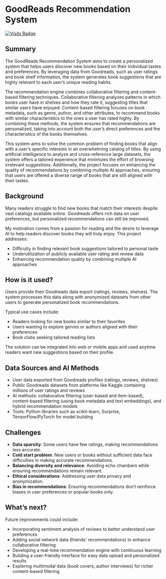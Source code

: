 # GoodReads Recommendation System

[![Visits Badge](https://badges.pufler.dev/visits/bumbot-hub/Goodreads_Book_Recomendation)](https://badges.pufler.dev)

## Summary

The GoodReads Recommendation System aims to create a personalized system that helps users discover new books based on their individual tastes and preferences. By leveraging data from Goodreads, such as user ratings and book shelf information, the system generates book suggestions that are highly relevant to each user’s unique reading habits.

The recommendation engine combines collaborative filtering and content-based filtering techniques. Collaborative filtering analyzes patterns in which books user have in shelves and how they rate it, suggesting titles that similar users have enjoyed. Content-based filtering focuses on book metadata, such as genre, author, and other attributes, to recommend books with similar characteristics to the ones a user has rated highly. By combining these methods, the system ensures that recommendations are personalized, taking into account both the user’s direct preferences and the characteristics of the books themselves.

This system aims to solve the common problem of finding books that align with a user’s specific interests in an overwhelming catalog of titles. By using artificial intelligence to analyze and cross-reference large datasets, the system offers a tailored experience that minimizes the effort of browsing irrelevant suggestions. Additionally, the project focuses on enhancing the quality of recommendations by combining multiple AI approaches, ensuring that users are offered a diverse range of books that are still aligned with their tastes.


## Background

Many readers struggle to find new books that match their interests despite vast catalogs available online. Goodreads offers rich data on user preferences, but personalized recommendations can still be improved. 

My motivation comes from a passion for reading and the desire to leverage AI to help readers discover books they will truly enjoy. This project addresses:

- Difficulty in finding relevant book suggestions tailored to personal taste
- Underutilization of publicly available user rating and review data
- Enhancing recommendation quality by combining multiple AI approaches

## How is it used?

Users provide their Goodreads data export (ratings, reviews, shelves). The system processes this data along with anonymized datasets from other users to generate personalized book recommendations.

Typical use cases include:

- Readers looking for new books similar to their favorites
- Users wanting to explore genres or authors aligned with their preferences
- Book clubs seeking tailored reading lists

The solution can be integrated into web or mobile apps and used anytime readers want new suggestions based on their profile.

## Data Sources and AI Methods

- User data exported from Goodreads profiles (ratings, reviews, shelves)
- Public Goodreads datasets from platforms like Kaggle containing millions of user ratings and reviews
- AI methods: collaborative filtering (user-based and item-based), content-based filtering (using book metadata and text embeddings), and hybrid recommendation models
- Tools: Python libraries such as scikit-learn, Surprise, TensorFlow/PyTorch for model building

## Challenges

- **Data sparsity**: Some users have few ratings, making recommendations less accurate.
- **Cold start problem**: New users or books without sufficient data face difficulties in making accurate recommendations.
- **Balancing diversity and relevance**: Avoiding echo chambers while ensuring recommendations remain relevant.
- **Ethical considerations**: Addressing user data privacy and anonymization.
- **Bias in recommendations**: Ensuring recommendations don’t reinforce biases in user preferences or popular books only.

## What’s next?

Future improvements could include:

- Incorporating sentiment analysis of reviews to better understand user preferences
- Adding social network data (friends’ recommendations) to enhance collaborative filtering
- Developing a real-time recommendation engine with continuous learning
- Building a user-friendly interface for easy data upload and personalized results
- Exploring multimodal data (book covers, author interviews) for richer content-based filtering
